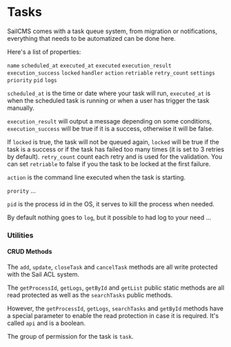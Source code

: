 # Tasks

SailCMS comes with a task queue system, from migration or notifications, 
everything that needs to be automatized can be done here.

Here's a list of properties:

`name`
`scheduled_at`
`executed_at`
`executed`
`execution_result`
`execution_success`
`locked`
`handler`
`action`
`retriable`
`retry_count`
`settings`
`priority`
`pid`
`logs`

`scheduled_at` is the time or date where your task will run, `executed_at` is when
the scheduled task is running or when a user has trigger the task manually.

 `execution_result` will output a message depending on some conditions, `execution_success` will be true if it is a 
 success, otherwise it will be false.

If `locked` is true, the task will not be queued again, `locked` will be true if the 
task is a success or if the task has failed too many times (it is set to 3 retries by default).
`retry_count` count each retry and is used for the validation.
You can set `retriable` to false if you the task to be locked at the first failure.

`action` is the command line executed when the task is starting.

`prority` ...

`pid` is the process id in the OS, it serves to kill the process when needed.

By default nothing goes to `log`, but it possible to had log to your need ...

### Utilities

#### CRUD Methods

The `add`, `update`, `closeTask` and `cancelTask` methods are all write protected with the Sail ACL system.

The `getProcessId`, `getLogs`, `getById` and `getList` public static methods are all read protected as well as
the `searchTasks` public methods.

However, the `getProcessId`, `getLogs`, `searchTasks` and `getById` methods have a special parameter to enable the read protection
in case it is required. It's called `api` and is a boolean.

The group of permission for the task is `task`.